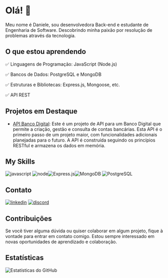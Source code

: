 # Olá! 🧐

Meu nome é Daniele, sou desenvolvedora Back-end e estudante de Engenharia de Software. Descobrindo minha paixão por resolução de problemas através da tecnologia.

## O que estou aprendendo

✅ Linguagens de Programação: JavaScript (Node.js)

✅ Bancos de Dados: PostgreSQL e MongoDB

✅ Estruturas e Bibliotecas: Express.js, Mongoose, etc.

✅ API REST


## Projetos em Destaque

- [API Banco Digital](https://github.com/danieleolli/projeto-api-bancodigital): Este é um projeto de API para um Banco Digital que permite a criação, gestão e consulta de contas bancárias. Esta API é o primeiro passo de um projeto maior, com funcionalidades adicionais planejadas para o futuro. A API é construída seguindo os princípios RESTful e armazena os dados em memória.

## My Skills

![javascript](https://img.shields.io/badge/JavaScript-323330?style=for-the-badge&logo=javascript&logoColor=F7DF1E) ![node](https://img.shields.io/badge/Node%20js-339933?style=for-the-badge&logo=nodedotjs&logoColor=white)![Express.js](https://img.shields.io/badge/Express.js-404D59?style=for-the-badge)![MongoDB](https://img.shields.io/badge/MongoDB-4EA94B?style=for-the-badge&logo=mongodb&logoColor=white) ![PostgreSQL](https://img.shields.io/badge/PostgreSQL-316192?style=for-the-badge&logo=postgresql&logoColor=white)

## Contato

[![linkedin](https://img.shields.io/badge/LinkedIn-0077B5?style=for-the-badge&logo=linkedin&logoColor=white)](https://www.linkedin.com/in/danieleoliveiradev/)
[![discord](https://img.shields.io/badge/Discord-7289DA?style=for-the-badge&logo=discord&logoColor=white)](https://www.linkedin.com/in/danieleoliveiradev/)

## Contribuições

Se você tiver alguma dúvida ou quiser colaborar em algum projeto, fique à vontade para entrar em contato comigo. Estou sempre interessado em novas oportunidades de aprendizado e colaboração.

## Estatísticas

![Estatísticas do GitHub](https://github-readme-stats.vercel.app/api?username=danieleolli&show_icons=true&theme=dracula&include_all_commit=true&count_private=true)
